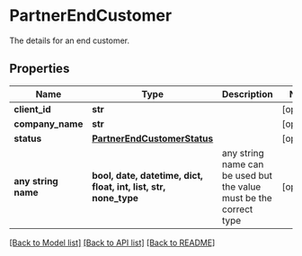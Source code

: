 # PartnerEndCustomer

The details for an end customer.

## Properties
Name | Type | Description | Notes
------------ | ------------- | ------------- | -------------
**client_id** | **str** |  | [optional] 
**company_name** | **str** |  | [optional] 
**status** | [**PartnerEndCustomerStatus**](PartnerEndCustomerStatus.md) |  | [optional] 
**any string name** | **bool, date, datetime, dict, float, int, list, str, none_type** | any string name can be used but the value must be the correct type | [optional]

[[Back to Model list]](../README.md#documentation-for-models) [[Back to API list]](../README.md#documentation-for-api-endpoints) [[Back to README]](../README.md)


